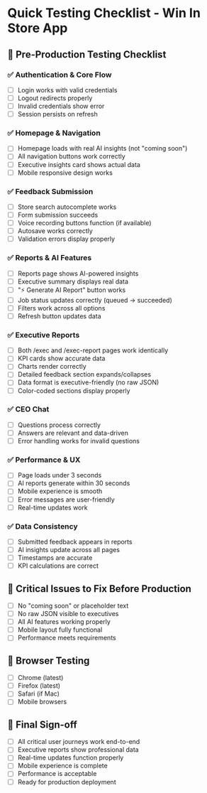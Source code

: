 # Quick Testing Checklist - Win In Store App

## 🚀 Pre-Production Testing Checklist

### ✅ Authentication & Core Flow
- [ ] Login works with valid credentials
- [ ] Logout redirects properly
- [ ] Invalid credentials show error
- [ ] Session persists on refresh

### ✅ Homepage & Navigation
- [ ] Homepage loads with real AI insights (not "coming soon")
- [ ] All navigation buttons work correctly
- [ ] Executive insights card shows actual data
- [ ] Mobile responsive design works

### ✅ Feedback Submission
- [ ] Store search autocomplete works
- [ ] Form submission succeeds
- [ ] Voice recording buttons function (if available)
- [ ] Autosave works correctly
- [ ] Validation errors display properly

### ✅ Reports & AI Features
- [ ] Reports page shows AI-powered insights
- [ ] Executive summary displays real data
- [ ] "⚡ Generate AI Report" button works
- [ ] Job status updates correctly (queued → succeeded)
- [ ] Filters work across all options
- [ ] Refresh button updates data

### ✅ Executive Reports
- [ ] Both /exec and /exec-report pages work identically
- [ ] KPI cards show accurate data
- [ ] Charts render correctly
- [ ] Detailed feedback section expands/collapses
- [ ] Data format is executive-friendly (no raw JSON)
- [ ] Color-coded sections display properly

### ✅ CEO Chat
- [ ] Questions process correctly
- [ ] Answers are relevant and data-driven
- [ ] Error handling works for invalid questions

### ✅ Performance & UX
- [ ] Page loads under 3 seconds
- [ ] AI reports generate within 30 seconds
- [ ] Mobile experience is smooth
- [ ] Error messages are user-friendly
- [ ] Real-time updates work

### ✅ Data Consistency
- [ ] Submitted feedback appears in reports
- [ ] AI insights update across all pages
- [ ] Timestamps are accurate
- [ ] KPI calculations are correct

## 🚨 Critical Issues to Fix Before Production
- [ ] No "coming soon" or placeholder text
- [ ] No raw JSON visible to executives
- [ ] All AI features working properly
- [ ] Mobile layout fully functional
- [ ] Performance meets requirements

## 📱 Browser Testing
- [ ] Chrome (latest)
- [ ] Firefox (latest)
- [ ] Safari (if Mac)
- [ ] Mobile browsers

## 🎯 Final Sign-off
- [ ] All critical user journeys work end-to-end
- [ ] Executive reports show professional data
- [ ] Real-time updates function properly
- [ ] Mobile experience is complete
- [ ] Performance is acceptable
- [ ] Ready for production deployment
